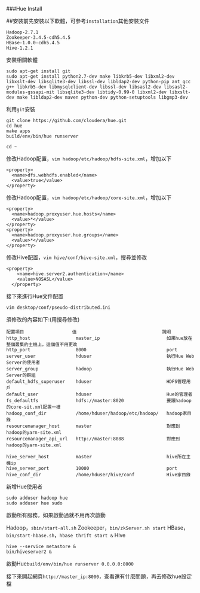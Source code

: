 ###Hue Install

##安裝前先安裝以下軟體，可參考`installation`其他安裝文件
```
Hadoop-2.7.1
Zookeeper-3.4.5-cdh5.4.5
HBase-1.0.0-cdh5.4.5
Hive-1.2.1
```



安裝相關軟體

```
sudo apt-get install git
sudo apt-get install python2.7-dev make libkrb5-dev libxml2-dev libxslt-dev libsqlite3-dev libssl-dev libldap2-dev python-pip ant gcc g++ libkrb5-dev libmysqlclient-dev libssl-dev libsasl2-dev libsasl2-modules-gssapi-mit libsqlite3-dev libtidy-0.99-0 libxml2-dev libxslt-dev make libldap2-dev maven python-dev python-setuptools libgmp3-dev 
```


利用`git`安裝
```
git clone https://github.com/cloudera/hue.git
cd hue
make apps
build/env/bin/hue runserver
```

`cd ~`

修改Hadoop配置，`vim hadoop/etc/hadoop/hdfs-site.xml`，增加以下
```
<property>
  <name>dfs.webhdfs.enabled</name>
  <value>true</value>
</property>
```

修改Hadoop配置，`vim hadoop/etc/hadoop/core-site.xml`，增加以下
```
<property>
  <name>hadoop.proxyuser.hue.hosts</name>
  <value>*</value>
</property>
<property>
  <name>hadoop.proxyuser.hue.groups</name>
  <value>*</value>
</property>
```

修改Hive配置，`vim hive/conf/hive-site.xml`，搜尋並修改
```
<property>
    <name>hive.server2.authentication</name>
    <value>NOSASL</value>
  </property>
```


接下來進行Hue文件配置
```
vim desktop/conf/pseudo-distributed.ini
```

須修改的內容如下:(用搜尋修改)
```
配置項目                  值                                說明
http_host                 master_ip                         如果hue放在整個叢集的主機上，這個值不用更改
http_port                 8000                              port
server_user               hduser                            執行Hue Web Server的使用者
server_group              hadoop                            執行Hue Web Server的群組
default_hdfs_superuser    hduser                            HDFS管理用戶
default_user              hduser                            Hue的管理者
fs_defaultfs              hdfs://master:8020                要跟hadoop的core-sit.xml配置一樣
hadoop_conf_dir           /home/hduser/hadoop/etc/hadoop/   hadoop家目錄
resourcemanager_host      master                            對應到hadoop的yarn-site.xml
resourcemanager_api_url   http://master:8088                對應到hadoop的yarn-site.xml

hive_server_host          master                            hive所在主機ip
hive_server_port          10000                             port
hive_conf_dir             /home/hduser/hive/conf            Hive家目錄
```

新增Hue使用者
```
sudo adduser hadoop hue
sudo adduser hue sudo
```

啟動所有服務，如果啟動過就不用再次啟動

Hadoop，`sbin/start-all.sh`
Zookeeper，`bin/zkServer.sh start`
HBase，`bin/start-hbase.sh`，`hbase thrift start &`
Hive
```
hive --service metastore &
bin/hiveserver2 &
```

啟動Hue`build/env/bin/hue runserver 0.0.0.0:8000`

接下來開起網頁`http://master_ip:8000`，查看還有什麼問題，再去修改hue設定檔
